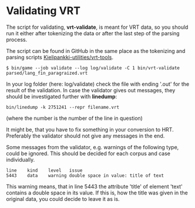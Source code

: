 # Validating VRT
The script for validating, **vrt-validate**, is meant for VRT data, so you should run it either after tokenizing the data or after the last step of the parsing process.

The script can be found in GitHub in the same place as the tokenizing and parsing scripts [Kielipankki-utilities/vrt-tools](https://github.com/CSCfi/Kielipankki-utilities/tree/master/vrt-tools).

	$ bin/game --job validate --log log/validate -C 1 bin/vrt-validate parsed/lang_fin_paragraized.vrt

In your log folder (here: log/validate) check the file with ending '.out' for the result of the validation.
In case the validator gives out messages, they should be investigated further with **linedump**:
	
    bin/linedump -k 2751241 --repr filename.vrt 
(where the number is the number of the line in question)

It might be, that you have to fix something in your conversion to HRT. Preferably the validator should not give any messages in the end. 

Some messages from the validator, e.g. warnings of the following type, could be ignored. This should be decided for each corpus and case individually.

    line	kind	level   issue
    5443	data	warning double space in value: title of text

This warning means, that in line 5443 the attribute 'title' of element 'text' contains a double space in its value. If this is, how the title was given in the original data, you could decide to leave it as is.


